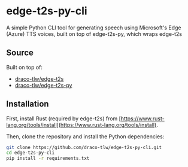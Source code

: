 # edge-t2s-py-cli

A simple Python CLI tool for generating speech using Microsoft's Edge (Azure) TTS voices, built on top of edge-t2s-py, which wraps edge-t2s

## Source

Built on top of:

- [draco-tlw/edge-t2s](https://github.com/draco-tlw/edge-t2s)
- [draco-tlw/edge-t2s-py](https://github.com/draco-tlw/edge-t2s-py)

## Installation

First, install Rust (required by edge-t2s) from [https://www.rust-lang.org/tools/install](https://www.rust-lang.org/tools/install).

Then, clone the repository and install the Python dependencies:

```bash
git clone https://github.com/draco-tlw/edge-t2s-py-cli.git
cd edge-t2s-py-cli
pip install -r requirements.txt
```
